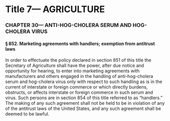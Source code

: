
# Title 7— AGRICULTURE
### CHAPTER 30— ANTI-HOG-CHOLERA SERUM AND HOG-CHOLERA VIRUS
#### § 852. Marketing agreements with handlers; exemption from antitrust laws

In order to effectuate the policy declared in section 851 of this title the Secretary of Agriculture shall have the power, after due notice and opportunity for hearing, to enter into marketing agreements with manufacturers and others engaged in the handling of anti-hog-cholera serum and hog-cholera virus only with respect to such handling as is in the current of interstate or foreign commerce or which directly burdens, obstructs, or affects interstate or foreign commerce in such serum and virus. Such persons are in section 854 of this title referred to as “handlers.” The making of any such agreement shall not be held to be in violation of any of the antitrust laws of the United States, and any such agreement shall be deemed to be lawful.
